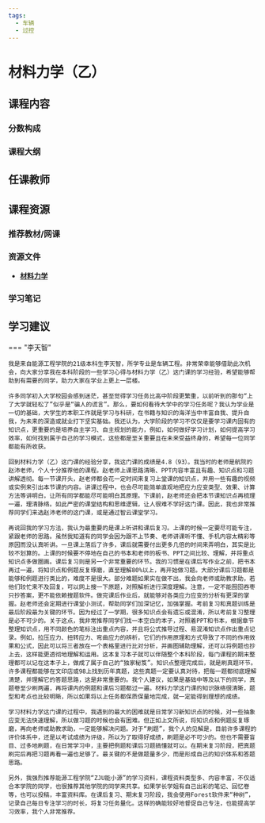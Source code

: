 ```yaml
---
tags:
  - 车辆
  - 过控
---
```


# 材料力学（乙）

## 课程内容

### 分数构成

### 课程大纲

## 任课教师

## 课程资源

### 推荐教材/网课

### 资源文件

- [**材料力学**](https://pan.baidu.com/s/1rN6ebcM-gzKU6z8Kbkvp2A?pwd=dm5r)

### 学习笔记

## 学习建议

=== "李天智"

    我是来自能源工程学院的21级本科生李天智，所学专业是车辆工程。非常荣幸能够借助此次机会，向大家分享我在本科阶段的一些学习心得与材料力学（乙）这门课的学习经验，希望能够帮助到有需要的同学，助力大家在学业上更上一层楼。

    许多同学初入大学校园会感到迷茫，甚至觉得学习任务比高中阶段更繁重，以前听到的那句“上了大学就轻松了”似乎是“骗人的谎言”。那么，要如何看待大学中的学习任务呢？我认为学业是一切的基础，大学生的本职工作就是学习与科研，在书籍与知识的海洋当中丰富自我、提升自我，为未来的深造或就业打下坚实基础。我还认为，大学阶段的学习不仅仅是要学习课内固有的知识点，更重要的是培养自主学习、自主规划的能力，例如，如何做好学习计划，如何提高学习效率，如何找到属于自己的学习模式，这些都是至关重要且在未来受益终身的，希望每一位同学都能有所收获。

    回到材料力学（乙）这门课的经验分享，我这门课的成绩是4.8（93）。我当时的老师是航院的赵沛老师，个人十分推荐他的课程。赵老师上课思路清晰、PPT内容丰富且有趣、知识点和习题讲解透彻。每一节课开头，赵老师都会花一定时间来复习上堂课的知识点，并用一些有趣的视频或实例来引出本节课的内容。讲课过程中，也会尽可能简单直观地把应力应变类型、效果、计算方法等讲明白，让所有同学都能尽可能明白其原理。下课前，赵老师还会把本节课知识点再梳理一遍，理清脉络。如此严密的课堂结构和思维逻辑，让人很难不学好这门课。因此，我也非常推荐同学们来选赵沛老师的这门课，或是通过智云课堂学习。

    再说回我的学习方法，我认为最重要的是课上听讲和课后复习。上课的时候一定要尽可能专注，紧跟老师的思路。虽然我知道有的同学会因为跟不上节奏、老师讲课听不懂、手机内容太精彩等原因而没认真听讲。一旦课上落后了许多，课后就需要付出更多几倍的时间来弄明白，其实是比较不划算的。上课的时候要不停地在自己的书本和老师的板书、PPT之间比较、理解，并将重点知识点多做圈画。课后复习则是另一个非常重要的环节。我的习惯是在课后写作业之前，把书本再过一遍，将知识点和例题反复琢磨，直至理解80%以上，再开始做习题。大部分课后习题都是能够和例题进行类比的，难度不是很大。部分难题如果实在做不出，我会向老师或助教求助，若他们较忙来不及回复，可以网上搜一下原题，对照解析进行深度理解。注意，一定不能囫囵吞枣只抄答案，更不能依赖搜题软件。做完课后作业后，就能够对各类应力应变的分析有更深的掌握。赵老师还会定期进行课堂小测试，帮助同学们加深记忆，加强掌握。考前复习和真题训练是最后阶段最为关键的环节。因为经过了一学期，很多知识点会有遗忘或混淆，所以考前复习整理是必不可少的。关于这点，我非常推荐同学们找一本空白的本子，对照着PPT和书本，根据章节整理知识点，用不同颜色的笔标注出重点内容，并且将公式推导过程、易混淆知识点作出重点记录。例如，拉压应力、扭转应力、弯曲应力的辨析，它们的作用原理和方式导致了不同的作用效果和公式，因此可以将三者放在一个表格里进行比对分析，并画图辅助理解，还可以将例题也抄上去，这样能更透彻地理解和运用。这本复习本子就可以伴随整个本科阶段，每门课程的期末整理都可以记在这本子上，做成了属于自己的“独家秘笈”。知识点整理完成后，就是刷真题环节。许多课程都能够在文印店或98上找到历年真题，这些真题一定要认真对待，把每一题都彻底理解清楚，并理解它的答题思路，这是非常重要的。我个人建议，如果是基础中等及以下的同学，真题卷至少刷两遍，再将课内的例题和课后习题都过一遍。材料力学这门课的知识脉络很清晰，题型和考点也比较明晰，所以如果将以上任务都保质保量地完成，就一定能得到理想的成绩。

    学习材料力学这门课的过程中，我遇到的最大的困难就是日常学习新知识点的时候，对一些抽象应变无法快速理解，所以做习题的时候也会有困难。但正如上文所说，将知识点和例题反复琢磨，再向老师或助教求助，一定能够解决问题。对于“刷题”，我个人的见解是，目前许多课程的评价体系中，还是以考试成绩为评级，所以为了取得好成绩，刷题是必不可少的。但也不需要盲目、过多地刷题，在日常学习中，主要把例题和课后习题搞懂就可以。在期末复习阶段，把真题刷完后再把习题再看一遍也足够了。最关键的不是做题量多少，而是形成自己的知识体系和答题思路。

    另外，我强烈推荐能源工程学院“ZJU能小源”的学习资料，课程资料类型多、内容丰富，不仅适合本学院的同学，也很推荐其他学院的同学来共享。如果学长学姐有自己出彩的笔记、回忆卷等，也可以投稿，丰富资料库。在课后复习、期末复习阶段，我会使用Forest软件来“种树”，记录自己每日专注学习的时长，将复习任务量化。这样的确能较好地督促自己专注，也能提高学习效率，我个人非常推荐。




